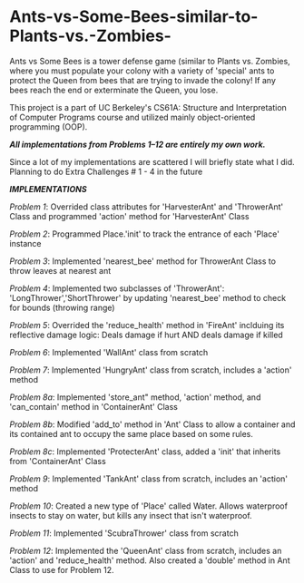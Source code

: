 # Ants-vs-Some-Bees-similar-to-Plants-vs.-Zombies-
Ants vs Some Bees is a tower defense game (similar to Plants vs. Zombies, where you must populate your colony with a variety of 'special' ants to protect the Queen from bees that are trying to invade the colony! If any bees reach the end or exterminate the Queen, you lose.

This project is a part of UC Berkeley's CS61A: Structure and Interpretation of Computer Programs course and utilized mainly object-oriented programming (OOP).

***All implementations from Problems 1–12 are entirely my own work.***

Since a lot of my implementations are scattered I will briefly state what I did. Planning to do Extra Challenges # 1 - 4 in the future 

***IMPLEMENTATIONS***

_Problem 1_: Overrided class attributes for 'HarvesterAnt' and 'ThrowerAnt' Class and programmed 'action' method for 'HarvesterAnt' Class 

_Problem 2_: Programmed Place.'init' to track the entrance of each 'Place' instance

_Problem 3_: Implemented 'nearest_bee' method for ThrowerAnt Class to throw leaves at nearest ant

_Problem 4_: Implemented two subclasses of 'ThrowerAnt': 'LongThrower','ShortThrower' by updating 'nearest_bee' method to check for bounds                      (throwing range)

_Problem 5_: Overrided the 'reduce_health' method in 'FireAnt' inclduing its reflective damage logic: Deals damage if hurt AND deals damage if                  killed

_Problem 6_: Implemented 'WallAnt' class from scratch

_Problem 7_: Implemented 'HungryAnt' class from scratch, includes a 'action' method

_Problem 8a_: Implemented 'store_ant" method, 'action' method, and 'can_contain' method in 'ContainerAnt' Class

_Problem 8b_: Modified 'add_to' method in 'Ant' Class to allow a container and its contained ant to occupy the same place based on some rules.

_Problem 8c_: Implemented 'ProtecterAnt' class, added a 'init' that inherits from 'ContainerAnt' Class

_Problem 9_: Implemented 'TankAnt' class from scratch, includes an 'action' method

_Problem 10_: Created a new type of 'Place' called Water. Allows waterproof insects to stay on water, but kills any insect that isn't waterproof.

_Problem 11_: Implemented 'ScubraThrower' class from scratch

_Problem 12_: Implemented the 'QueenAnt' class from scratch, includes an 'action' and 'reduce_health' method. Also created a 'double' method in                  Ant Class to use for Problem 12. 
